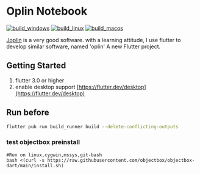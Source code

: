 # Oplin Notebook

[![build_windows](https://github.com/springeye/oplin/actions/workflows/build_windows.yaml/badge.svg)](https://github.com/henjue/notebook/actions/workflows/build_windows.yaml)
[![build_linux](https://github.com/springeye/oplin/actions/workflows/build_linux.yaml/badge.svg)](https://github.com/henjue/notebook/actions/workflows/build_linux.yaml)
[![build_macos](https://github.com/springeye/oplin/actions/workflows/build_macos.yaml/badge.svg)](https://github.com/henjue/notebook/actions/workflows/build_macos.yaml)


[Joplin](https://joplinapp.org/) is a very good software. with a learning attitude, I use flutter to develop similar software, named 'oplin'
A new Flutter project.

## Getting Started
1. flutter 3.0 or higher
2. enable desktop support [https://flutter.dev/desktop](https://flutter.dev/desktop)

## Run before  
```bash
flutter pub run build_runner build --delete-conflicting-outputs
```
### test objectbox preinstall
```
#Run on linux,cygwin,mssys,git-bash
bash <(curl -s https://raw.githubusercontent.com/objectbox/objectbox-dart/main/install.sh)
```